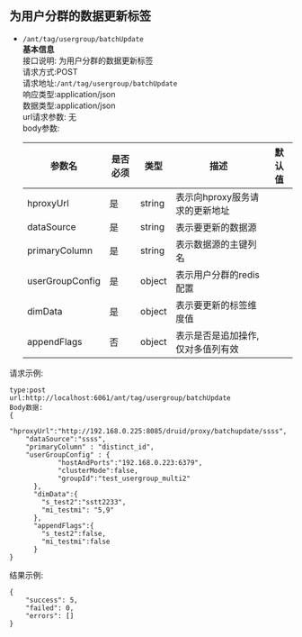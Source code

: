 ##  为用户分群的数据更新标签
- `/ant/tag/usergroup/batchUpdate`  
**基本信息**   
接口说明: 为用户分群的数据更新标签   
请求方式:POST  
请求地址:`/ant/tag/usergroup/batchUpdate`  
响应类型:application/json  
数据类型:application/json     
url请求参数: 无  
body参数:   

    参数名 | 是否必须 | 类型 | 描述  | 默认值
    ---- | ----- | --- | --- | ----
    hproxyUrl | 是 | string | 表示向hproxy服务请求的更新地址 |
    dataSource | 是 | string | 表示要更新的数据源 |
    primaryColumn | 是 | string | 表示数据源的主键列名 |
    userGroupConfig | 是 | object | 表示用户分群的redis配置 |
    dimData | 是 | object | 表示要更新的标签维度值 |
    appendFlags | 否 | object | 表示是否是追加操作,仅对多值列有效|
    
 
    

    
请求示例:
```
type:post
url:http://localhost:6061/ant/tag/usergroup/batchUpdate
Body数据:
{
	"hproxyUrl":"http://192.168.0.225:8085/druid/proxy/batchupdate/ssss",
	"dataSource":"ssss",
	"primaryColumn" : "distinct_id",
	"userGroupConfig" : { 
            "hostAndPorts":"192.168.0.223:6379",  
            "clusterMode":false,  
            "groupId":"test_usergroup_multi2"  
      },
      "dimData":{
      	"s_test2":"sstt2233",
      	"mi_testmi": "5,9"
      },
      "appendFlags":{
      	"s_test2":false,
      	"mi_testmi":false
      }
}
```
结果示例:
```
{
    "success": 5,
    "failed": 0,
    "errors": []
}
```